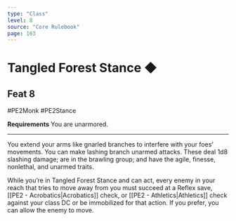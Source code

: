 ```yaml
---
type: "Class"
level: 8
source: "Core Rulebook"
page: 163
---
```

# Tangled Forest Stance ◆
## Feat 8
#PE2Monk #PE2Stance 

**Requirements** You are unarmored.

---
You extend your arms like gnarled branches to interfere with your foes’ movements. You can make lashing branch unarmed attacks. These deal 1d8 slashing damage; are in the brawling group; and have the agile, finesse, nonlethal, and unarmed traits.

While you’re in Tangled Forest Stance and can act, every enemy in your reach that tries to move away from you must succeed at a Reflex save, [[PE2 - Acrobatics|Acrobatics]] check, or [[PE2 - Athletics|Athletics]] check against your class DC or be immobilized for that action. If you prefer, you can allow the enemy to move.